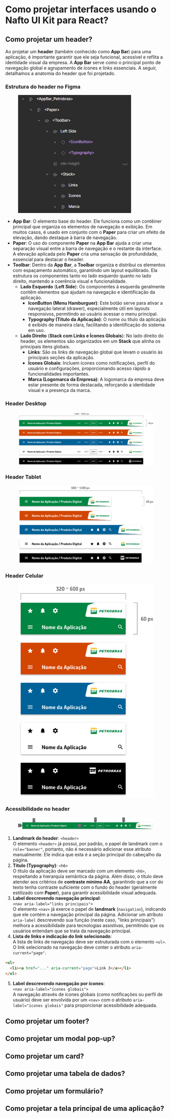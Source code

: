 # Como projetar interfaces usando o Nafto UI Kit para React?

## Como projetar um header?

Ao projetar um **header** (também conhecido como **App Bar**) para uma aplicação, é importante garantir que ele seja funcional, acessível e reflita a identidade visual da empresa. A **App Bar** serve como o principal ponto de navegação global e agrupamento de ícones e links essenciais. A seguir, detalhamos a anatomia do header que foi projetado.

### **Estrutura do header no Figma**

<figure><img src="../../.gitbook/assets/image.png" alt=""><figcaption></figcaption></figure>

* **App Bar**: O elemento base do header. Ele funciona como um contêiner principal que organiza os elementos de navegação e exibição. Em muitos casos, é usado em conjunto com o **Paper** para criar um efeito de elevação, dando destaque à barra de navegação.
* **Paper**: O uso do componente **Paper** na **App Bar** ajuda a criar uma separação visual entre a barra de navegação e o restante da interface. A elevação aplicada pelo **Paper** cria uma sensação de profundidade, essencial para destacar o header.
* **Toolbar**: Dentro da **App Bar**, a **Toolbar** organiza e distribui os elementos com espaçamento automático, garantindo um layout equilibrado. Ela estrutura os componentes tanto no lado esquerdo quanto no lado direito, mantendo a coerência visual e funcionalidade.
  * **Lado Esquerdo** (**Left Side**): Os componentes à esquerda geralmente contêm elementos que ajudam na navegação e identificação da aplicação.
    * **IconButton (Menu Hamburguer)**: Este botão serve para ativar a navegação lateral (drawer), especialmente útil em layouts responsivos, permitindo ao usuário acessar o menu principal.
    * **Typography (Título da Aplicação)**: O nome ou título da aplicação é exibido de maneira clara, facilitando a identificação do sistema em uso.
  * **Lado Direito** (**Stack com Links e Ícones Globais**): No lado direito do header, os elementos são organizados em um **Stack** que alinha os principais itens globais.
    * **Links**: São os links de navegação global que levam o usuário às principais seções da aplicação.
    * **Ícones Globais**: Incluem ícones como notificações, perfil do usuário e configurações, proporcionando acesso rápido a funcionalidades importantes.
    * **Marca (Logomarca da Empresa)**: A logomarca da empresa deve estar presente de forma destacada, reforçando a identidade visual e a presença da marca.

### Header Desktop



<figure><img src="../../.gitbook/assets/conjunto-headers.png" alt=""><figcaption></figcaption></figure>

### Header Tablet

<figure><img src="../../.gitbook/assets/conjunto-headers-tablet.png" alt=""><figcaption></figcaption></figure>

### Header Celular

<figure><img src="../../.gitbook/assets/conjunto-headers-celular.png" alt=""><figcaption></figcaption></figure>

### Acessibilidade no header

<figure><img src="../../.gitbook/assets/header-anotado.png" alt=""><figcaption></figcaption></figure>

1. **Landmark do header**: `<header>`\
   O elemento `<header>` já possui, por padrão, o papel de landmark com o `role="banner"`, portanto, não é necessário adicionar esse atributo manualmente. Ele indica que esta é a seção principal do cabeçalho da página.
2. **Título (Typography)**: `<h6>`\
   O título da aplicação deve ser marcado com um elemento `<h6>`, respeitando a hierarquia semântica da página. Além disso, o título deve atender aos critérios de **contraste mínimo AA**, garantindo que a cor do texto tenha contraste suficiente com o fundo do header (geralmente estilizado com **Paper**), para garantir acessibilidade visual adequada.
3. **Label descrevendo navegação principal**:\
   `<nav aria-label="links principais">`\
   O elemento `<nav>` já exerce o papel de **landmark** (`navigation`), indicando que ele contém a navegação principal da página. Adicionar um atributo `aria-label` descrevendo sua função (neste caso, "links principais") melhora a acessibilidade para tecnologias assistivas, permitindo que os usuários entendam que se trata da navegação principal.
4. **Lista de links e indicação do link selecionado**:\
   A lista de links de navegação deve ser estruturada com o elemento `<ul>`. O link selecionado na navegação deve conter o atributo `aria-current="page"`.

```html
<ul>
  <li><a href="..." aria-current="page">Link 3</a></li>
</ul>
```

5. **Label descrevendo navegação por ícones**:\
   `<nav aria-label="ícones globais">`\
   A navegação através de ícones globais (como notificações ou perfil de usuário) deve ser envolvida por um `<nav>` com o atributo `aria-label="ícones globais"` para proporcionar acessibilidade adequada.

## Como projetar um footer?

## Como projetar um modal pop-up?

## Como projetar um card?

## Como projetar uma tabela de dados?

## Como projetar um formulário?

## Como projetar a tela principal de uma aplicação?
